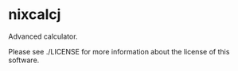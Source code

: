 # nixcalcj
Advanced calculator.

Please see ./LICENSE for more information about the license of this software.